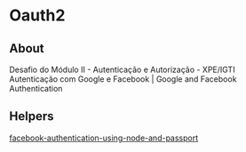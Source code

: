 # Oauth2

## About

Desafio do Módulo II - Autenticação e Autorização - XPE/IGTI<br/>
Autenticação com Google e Facebook | Google and Facebook Authentication<br/>

## Helpers

[facebook-authentication-using-node-and-passport](https://www.loginradius.com/blog/engineering/facebook-authentication-using-node-and-passport/)